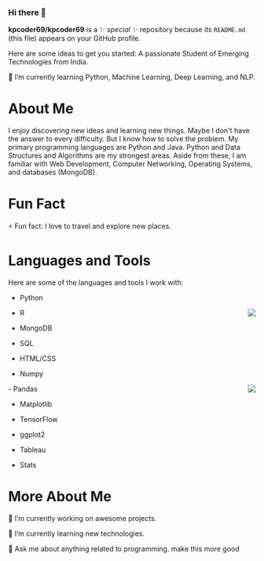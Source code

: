 ### Hi there 👋

**kpcoder69/kpcoder69** is a ✨ _special_ ✨ repository because its `README.md` (this file) appears on your GitHub profile.

Here are some ideas to get you started:
A passionate Student of Emerging Technologies from India.

🌱 I’m currently learning Python, Machine Learning, Deep Learning, and NLP.

# About Me
I enjoy discovering new ideas and learning new things. Maybe I don't have the answer to every difficulty. But I know how to solve the problem. My primary programming languages are Python and Java. Python and Data Structures and Algorithms are my strongest areas. Aside from these, I am familiar with Web Development, Computer Networking, Operating Systems, and databases (MongoDB).



# Fun Fact
⚡ Fun fact: I love to travel and explore new places.

# Languages and Tools
Here are some of the languages and tools I work with:

- Python

<img align ="right" src="https://github.com/kpcoder69/kpcoder69/assets/110976645/e4454f23-9afa-4785-ab3d-a028687c65f1">

- R

- MongoDB

- SQL

- HTML/CSS

- Numpy
<img align ="right" src="https://github.com/kpcoder69/kpcoder69/assets/110976645/565bc192-5473-4bd7-a7e8-8070b327d5a8">
- Pandas

- Matplotlib

- TensorFlow

- ggplot2

- Tableau

- Stats

# More About Me
🔭 I’m currently working on awesome projects.

🌱 I’m currently learning new technologies.

💬 Ask me about anything related to programming. make this more good
